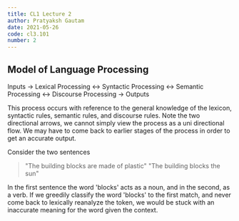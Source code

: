 ```yaml
---
title: CL1 Lecture 2
author: Pratyaksh Gautam
date: 2021-05-26
code: cl3.101
number: 2
---
```


## Model of Language Processing

 Inputs -> Lexical Processing <-> Syntactic Processing <-> Semantic Processing <-> Discourse Processing -> Outputs

 This process occurs with reference to the general knowledge of the lexicon, syntactic rules, semantic rules,
 and discourse rules.
 Note the two directional arrows, we cannot simply view the process as a uni directional flow.
 We may have to come back to earlier stages of the process in order to get an accurate output.

 Consider the two sentences
 > "The building blocks are made of plastic"
 > "The building blocks the sun"

 In the first sentence the word 'blocks' acts as a noun, and in the second, as a verb.
 If we greedily classify the word 'blocks' to the first match, and never come back to lexically reanalyze the token,
 we would be stuck with an inaccurate meaning for the word given the context.
